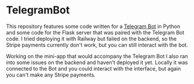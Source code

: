 # TelegramBot

This repository features some code written for a [Telegram Bot](https://t.me/best_gamblr_bot) in Python and some code for the Flask server that was paired with the Telegram Bot code. I tried deploying it with Railway but failed on the backend, so the Stripe payments currently don't work, but you can still interact with the bot.

Working on the mini-app that would accompany the Telegram Bot I also ran into some issues on the backend and haven't deployed it yet. Locally it was connected to the Bot and you could interact with the interface, but again you can't make any Stripe payments.